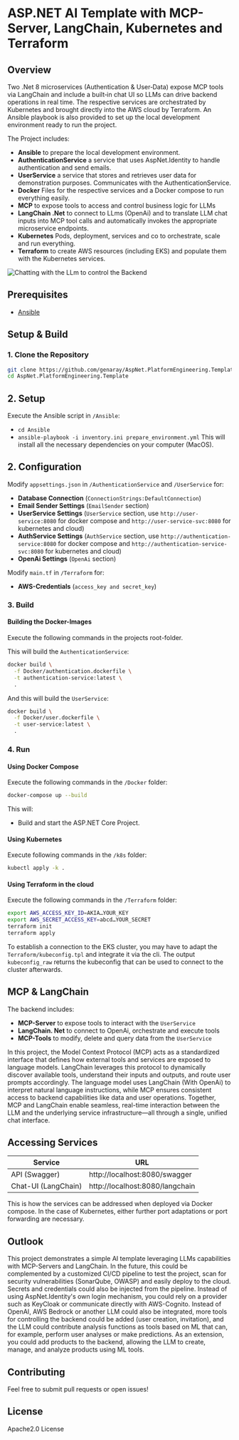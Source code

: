 # ASP.NET AI Template with MCP-Server, LangChain, Kubernetes and Terraform

## Overview
Two .Net 8 microservices (Authentication & User‑Data) expose MCP tools via LangChain and include a built‑in chat UI so LLMs can drive backend operations in real time.
The respective services are orchestrated by Kubernetes and brought directly into the AWS cloud by Terraform.
An Ansible playbook is also provided to set up the local development environment ready to run the project.

The Project includes:
- **Ansible** to prepare the local development environment.
- **AuthenticationService** a service that uses AspNet.Identity to handle authentication and send emails.
- **UserService** a service that stores and retrieves user data for demonstration purposes. Communicates with the AuthenticationService.
- **Docker** Files for the respective services and a Docker compose to run everything easily.
- **MCP** to expose tools to access and control business logic for LLMs
- **LangChain .Net** to connect to LLms (OpenAi) and to translate LLM chat inputs into MCP tool calls and automatically invokes the appropriate microservice endpoints.
- **Kubernetes** Pods, deployment, services and co to orchestrate, scale and run everything.
- **Terraform** to create AWS resources (including EKS) and populate them with the Kubernetes services.

![Chatting with the LLm to control the Backend](images/UI.png)

## Prerequisites
- [Ansible](https://docs.ansible.com/ansible/latest/installation_guide/intro_installation.html#installing-and-upgrading-ansible)

## Setup & Build
### 1. Clone the Repository
```sh
git clone https://github.com/genaray/AspNet.PlatformEngineering.Template
cd AspNet.PlatformEngineering.Template
```

## 2. Setup
Execute the Ansible script in `/Ansible`:
- `cd Ansible`
- `ansible-playbook -i inventory.ini prepare_environment.yml`
This will install all the necessary dependencies on your computer (MacOS).

## 2. Configuration
Modify `appsettings.json` in `/AuthenticationService` and `/UserService` for:
- **Database Connection** (`ConnectionStrings:DefaultConnection`)
- **Email Sender Settings** (`EmailSender` section)
- **UserService Settings** (`UserService` section, use `http://user-service:8080` for docker compose and `http://user-service-svc:8080` for kubernetes and cloud)
- **AuthService Settings** (`AuthService` section, use `http://authentication-service:8080` for docker compose and `http://authentication-service-svc:8080` for kubernetes and cloud)
- **OpenAi Settings** (`OpenAi` section)

Modify `main.tf` in `/Terraform` for:
- **AWS-Credentials** (`access_key and secret_key`)

### 3. Build 
#### Building the Docker-Images
Execute the following commands in the projects root-folder.

This will build the `AuthenticationService`: 
```sh
docker build \
  -f Docker/authentication.dockerfile \
  -t authentication-service:latest \
  .
```
And this will build the `UserService`:
```sh
docker build \
  -f Docker/user.dockerfile \
  -t user-service:latest \
  .
```

### 4. Run 
#### Using Docker Compose
Execute the following commands in the `/Docker` folder:
```sh
docker-compose up --build
```
This will:
- Build and start the ASP.NET Core Project.

#### Using Kubernetes
Execute following commands in the `/k8s` folder:
```zsh
kubectl apply -k .
```

#### Using Terraform in the cloud
Execute the following commands in the `/Terraform` folder:
```zsh
export AWS_ACCESS_KEY_ID=AKIA…YOUR_KEY
export AWS_SECRET_ACCESS_KEY=abcd…YOUR_SECRET
terraform init
terraform apply
```

To establish a connection to the EKS cluster, you may have to adapt the `Terraform/kubeconfig.tpl` and integrate it via the cli.
The output `kubeconfig_raw` returns the kubeconfig that can be used to connect to the cluster afterwards. 

## MCP & LangChain
The backend includes:
- **MCP-Server** to expose tools to interact with the `UserService`
- **LangChain. Net** to connect to OpenAi, orchestrate and execute tools
- **MCP-Tools** to modify, delete and query data from the `UserService`

In this project, the Model Context Protocol (MCP) acts as a standardized interface that defines how external tools and services are exposed to language models. 
LangChain leverages this protocol to dynamically discover available tools, understand their inputs and outputs, and route user prompts accordingly. 
The language model uses LangChain (With OpenAi) to interpret natural language instructions, while MCP ensures consistent access to backend capabilities like data and user operations. 
Together, MCP and LangChain enable seamless, real-time interaction between the LLM and the underlying service infrastructure—all through a single, unified chat interface.

## Accessing Services
| Service             | URL                             |
|---------------------|---------------------------------|
| API (Swagger)       | http://localhost:8080/swagger   |
| Chat-UI (LangChain) | http://localhost:8080/langchain |

This is how the services can be addressed when deployed via Docker compose. In the case of Kubernetes, either further port adaptations or port forwarding are necessary.

## Outlook
This project demonstrates a simple AI template leveraging LLMs capabilities with MCP-Servers and LangChain. 
In the future, this could be complemented by a customized CI/CD pipeline to test the project, scan for security vulnerabilities (SonarQube, OWASP) and easily deploy to the cloud. 
Secrets and credentials could also be injected from the pipeline. Instead of using AspNet.Identity's own login mechanism, you could rely on a provider such as KeyCloak or communicate directly with AWS-Cognito.
Instead of OpenAI, AWS Bedrock or another LLM could also be integrated, more tools for controlling the backend could be added (user creation, invitation), and the LLM could contribute analysis functions as tools based on ML that can, for example, perform user analyses or make predictions. 
As an extension, you could add products to the backend, allowing the LLM to create, manage, and analyze products using ML tools.

## Contributing
Feel free to submit pull requests or open issues!

## License
Apache2.0 License

